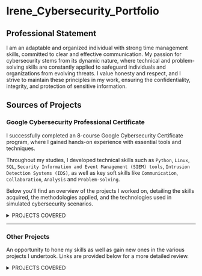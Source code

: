 # Irene_Cybersecurity_Portfolio

## Professional Statement

I am an adaptable and organized individual with strong time management skills, committed to clear and effective communication. My passion for cybersecurity stems from its dynamic nature, where technical and problem-solving skills are constantly applied to safeguard individuals and organizations from evolving threats. I value honesty and respect, and I strive to maintain these principles in my work, ensuring the confidentiality, integrity, and protection of sensitive information.

## Sources of Projects

### Google Cybersecurity Professional Certificate

I successfully completed an 8-course Google Cybersecurity Certificate program, where I gained hands-on experience with essential tools and techniques.

Throughout my studies, I developed technical skills such as `Python`, `Linux`, `SQL`, `Security Information and Event Management (SIEM) tools`, `Intrusion Detection Systems (IDS)`, as well as key soft skills like `Communication`, `Collaboration`, `Analysis` and `Problem-solving`.

Below you'll find an overview of the projects I worked on, detailing the skills acquired, the methodologies applied, and the technologies used in simulated cybersecurity scenarios.

<details>
    <summary>PROJECTS COVERED</summary>

| Course Topic | Skills Gained | Project |
| :--- | :---: | :---|
| 1. Manage Security Risks | `INFOSEC`, `NIST RMF`, `NIST CSF`, `Security Audits`, `Incident Response Playbooks` | 1.1 [Conducting a Security Audit](https://github.com/IreneMakonnen/Irene_Portfolio/blob/8684b73bb5eb2d6c2c96d6c1cb89e99f78b60777/Google%20Cybersecurity%20Professional%20Certificate/1.1%20Conducting%20a%20Security%20Audit.md) |
| 2. Networks and Network Security | `Security Hardening`, `Network Security`, `TCP/IP`, `Network Architecture`, `Cloud Networks` | 2.1 [Analyzing network layer communication](https://github.com/IreneMakonnen/Irene_Portfolio/blob/8684b73bb5eb2d6c2c96d6c1cb89e99f78b60777/Google%20Cybersecurity%20Professional%20Certificate/2.1%20Analyzing%20network%20layer%20communication.md) <br> 2.2 [Analyzing network attacks](https://github.com/IreneMakonnen/Irene_Portfolio/blob/8684b73bb5eb2d6c2c96d6c1cb89e99f78b60777/Google%20Cybersecurity%20Professional%20Certificate/2.2%20Analyzing%20network%20attacks.md) <br> 2.3 [Application of OS hardening techniques](https://github.com/IreneMakonnen/Irene_Portfolio/blob/8684b73bb5eb2d6c2c96d6c1cb89e99f78b60777/Google%20Cybersecurity%20Professional%20Certificate/2.3%20Application%20of%20OS%20hardening%20techniques.md) <br> 2.4 [Analysis of network hardening](https://github.com/IreneMakonnen/Irene_Portfolio/blob/8684b73bb5eb2d6c2c96d6c1cb89e99f78b60777/Google%20Cybersecurity%20Professional%20Certificate/2.4%20Analysis%20of%20network%20hardening.md) <br> 2.5 [Using the NIST CSF to respond to security incident](https://github.com/IreneMakonnen/Irene_Portfolio/blob/8684b73bb5eb2d6c2c96d6c1cb89e99f78b60777/Google%20Cybersecurity%20Professional%20Certificate/2.5%20Using%20NIST%20CSF%20to%20respond%20to%20security%20incident.md) |
| 3. Linux and SQL | `Command Line Interface (CLI)`, `SQL`, `Linux`, `Bash` | 3.1 [Using Linux commands to manage file permissions](https://github.com/IreneMakonnen/Irene_Portfolio/blob/8684b73bb5eb2d6c2c96d6c1cb89e99f78b60777/Google%20Cybersecurity%20Professional%20Certificate/3.1%20Using%20Linux%20commands%20to%20manage%20file%20permissions.md) <br> 3.2 [Applying filters to SQL queries](https://github.com/IreneMakonnen/Irene_Portfolio/blob/8684b73bb5eb2d6c2c96d6c1cb89e99f78b60777/Google%20Cybersecurity%20Professional%20Certificate/3.2%20Applying%20filters%20to%20SQL%20queries.md) |
| 4. Assets, Threats, and Vulnerabilities | `Authentication`, `Vulnerability assessment`, `Cryptography`, `Asset classification`, `Threat analysis` | 4.1 [Classifying the assets connected to a home network](https://github.com/IreneMakonnen/Irene_Portfolio/blob/8684b73bb5eb2d6c2c96d6c1cb89e99f78b60777/Google%20Cybersecurity%20Professional%20Certificate/4.1%20Classifying%20the%20assets%20connected%20to%20a%20home%20network.md) <br> 4.2 [Scoring risks based on their likelihood and severity](https://github.com/IreneMakonnen/Irene_Portfolio/blob/8684b73bb5eb2d6c2c96d6c1cb89e99f78b60777/Google%20Cybersecurity%20Professional%20Certificate/4.2%20Scoring%20risks%20based%20on%20their%20likelihood%20and%20severity.md) <br> 4.3 [Determining appropriate data handling practices](https://github.com/IreneMakonnen/Irene_Portfolio/blob/8684b73bb5eb2d6c2c96d6c1cb89e99f78b60777/Google%20Cybersecurity%20Professional%20Certificate/4.3%20Determining%20appropriate%20data%20handling%20practices.md) <br> 4.4 [Improving authentication, authorization, and accounting for a small business](https://github.com/IreneMakonnen/Irene_Portfolio/blob/8684b73bb5eb2d6c2c96d6c1cb89e99f78b60777/Google%20Cybersecurity%20Professional%20Certificate/4.4%20Improving%20authentication%2C%20authorization%2C%20and%20accounting%20for%20a%20small%20business.md) <br> 4.5 [Analyzing a vulnerable system for a small business](https://github.com/IreneMakonnen/Irene_Portfolio/blob/8684b73bb5eb2d6c2c96d6c1cb89e99f78b60777/Google%20Cybersecurity%20Professional%20Certificate/4.5%20Analyzing%20a%20vulnerable%20system%20for%20a%20small%20business.md) <br> 4.6 [Identifying the attack vectors of a USB drive](https://github.com/IreneMakonnen/Irene_Portfolio/blob/8684b73bb5eb2d6c2c96d6c1cb89e99f78b60777/Google%20Cybersecurity%20Professional%20Certificate/4.6%20Identifying%20the%20attack%20vectors%20of%20a%20USB%20drive.md) <br> 4.7 [Applying the PASTA threat model framework](https://github.com/IreneMakonnen/Irene_Portfolio/blob/8684b73bb5eb2d6c2c96d6c1cb89e99f78b60777/Google%20Cybersecurity%20Professional%20Certificate/4.7%20Applying%20the%20PASTA%20threat%20model%20framework.md) |
| 5. Detection and Response | `SIEM tools`, `Packet Analyzer`, `IDS` | 5.1 [Documenting incidents with an incident handler's journal](https://github.com/IreneMakonnen/Irene_Portfolio/blob/8684b73bb5eb2d6c2c96d6c1cb89e99f78b60777/Google%20Cybersecurity%20Professional%20Certificate/5.1%20Documenting%20an%20incident%20with%20an%20incident%20handler's%20journal.md) <br> 5.2 [Analyzing a packet with Wireshark](https://github.com/IreneMakonnen/Irene_Portfolio/blob/8684b73bb5eb2d6c2c96d6c1cb89e99f78b60777/Google%20Cybersecurity%20Professional%20Certificate/5.2%20Analyzing%20a%20packet%20with%20Wireshark.md) <br> 5.3 [Capturing a packet with tcpdump](https://github.com/IreneMakonnen/Irene_Portfolio/blob/8684b73bb5eb2d6c2c96d6c1cb89e99f78b60777/Google%20Cybersecurity%20Professional%20Certificate/5.3%20Capturing%20a%20packet%20with%20tcpdump.md) <br> 5.4 [Examining alerts, logs, and rules with Suricata](https://github.com/IreneMakonnen/Irene_Portfolio/blob/8684b73bb5eb2d6c2c96d6c1cb89e99f78b60777/Google%20Cybersecurity%20Professional%20Certificate/5.4%20Examining%20alerts%2C%20logs%2C%20and%20rules%20with%20Suricata.md) <br> 5.5 [Performing a query with Splunk](https://github.com/IreneMakonnen/Irene_Portfolio/blob/f6acfe57f8899186131712ce0ee5c785aa8413f8/Google%20Cybersecurity%20Professional%20Certificate/5.5%20Performing%20a%20query%20with%20Splunk.md) <br> 5.6 [Performing a query with Chronicle](https://github.com/IreneMakonnen/Irene_Portfolio/blob/f6acfe57f8899186131712ce0ee5c785aa8413f8/Google%20Cybersecurity%20Professional%20Certificate/5.6%20Performing%20a%20query%20with%20Chronicle.md) |
| 6. Automate Cybersecurity Tasks with Python | `Computer Programming`, `Python Programming`, `Coding`, `PEP 8 style guide` | 6.1 [Updating a file through a Python algorithm](https://github.com/IreneMakonnen/Irene_Portfolio/blob/f6acfe57f8899186131712ce0ee5c785aa8413f8/Google%20Cybersecurity%20Professional%20Certificate/6.1%20Updating%20a%20file%20through%20a%20Python%20algorithm.md) |
</details>

---

### Other Projects

An opportunity to hone my skills as well as gain new ones in the various projects I undertook.
Links are provided below for a more detailed review.

<details>
    <summary>PROJECTS COVERED</summary>

| Project | Explanation | Skills |
| :--- | :---: | :---|
| [Implement Caesar Cipher](https://github.com/IreneMakonnen/PRODIGY_CS_01) | A Python program that can encrypt and decrypt text using the Caesar Cipher algorithm | `Python`, `Cryptography` |
| [Pixel Manipulation for Image Encryption]() |  |  |
| [Password Complexity Checker]() |  |  |
| [Simple Keylogger]() |  |  |
| [Network Packet Analyzer]() |  |  |
</details>
